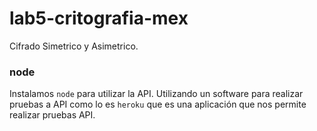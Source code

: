 # lab5-critografia-mex
Cifrado Simetrico y Asimetrico.
### node
Instalamos `node` para utilizar la API.
Utilizando un software para realizar pruebas a API como lo es `heroku` que es una aplicación que nos permite realizar pruebas API. 
